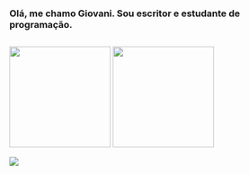 ### Olá, me chamo Giovani. Sou escritor e estudante de programação.
##

<img height='180em' src='https://github-readme-stats.vercel.app/api?username=jiloporti&show_icons=true&theme=onedark'></img>
<img height='180em' src='https://github-readme-stats.vercel.app/api/top-langs/?username=jiloporti&layout=compact&theme=onedark'></img>

<a href='https://jiloporti.itch.io' target='_blank'><img src='https://img.shields.io/badge/Itch.io-FA5C5C?style=for-the-badge&logo=itchdotio&logoColor=white'></img></a>

<!--
**jiloporti/jiloporti** is a ✨ _special_ ✨ repository because its `README.md` (this file) appears on your GitHub profile.

Here are some ideas to get you started:

- 🔭 I’m currently working on ...
- 🌱 I’m currently learning ...
- 👯 I’m looking to collaborate on ...
- 🤔 I’m looking for help with ...
- 💬 Ask me about ...
- 📫 How to reach me: ...
- 😄 Pronouns: ...
- ⚡ Fun fact: ...
-->

